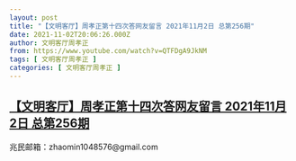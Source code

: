 ```yaml
---
layout: post
title: "【文明客厅】周孝正第十四次答网友留言 2021年11月2日 总第256期"
date: 2021-11-02T20:06:26.000Z
author: 文明客厅周孝正
from: https://www.youtube.com/watch?v=QTFDgA9JkNM
tags: [ 文明客厅周孝正 ]
categories: [ 文明客厅周孝正 ]
---
```

<!--1635883586000-->
[【文明客厅】周孝正第十四次答网友留言 2021年11月2日 总第256期](https://www.youtube.com/watch?v=QTFDgA9JkNM)
------

<div>
兆民邮箱：zhaomin1048576@gmail.com
</div>
